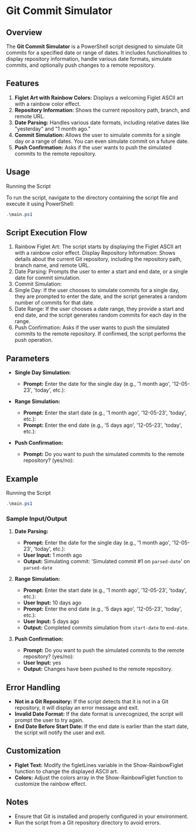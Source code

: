 # Git Commit Simulator

## Overview

The **Git Commit Simulator** is a PowerShell script designed to simulate Git commits for a specified date or range of dates. It includes functionalities to display repository information, handle various date formats, simulate commits, and optionally push changes to a remote repository.

## Features

1. **Figlet Art with Rainbow Colors:** Displays a welcoming Figlet ASCII art with a rainbow color effect.
2. **Repository Information:** Shows the current repository path, branch, and remote URL.
3. **Date Parsing:** Handles various date formats, including relative dates like "yesterday" and "1 month ago."
4. **Commit Simulation:** Allows the user to simulate commits for a single day or a range of dates. You can even simulate commit on a future date.
5. **Push Confirmation:** Asks if the user wants to push the simulated commits to the remote repository.

## Usage

Running the Script

To run the script, navigate to the directory containing the script file and execute it using PowerShell:

```powershell
.\main.ps1
```

## Script Execution Flow

1. Rainbow Figlet Art: The script starts by displaying the Figlet ASCII art with a rainbow color effect.
   Display Repository Information: Shows details about the current Git repository, including the repository path, branch name, and remote URL.
2. Date Parsing: Prompts the user to enter a start and end date, or a single date for commit simulation.
3. Commit Simulation:
4. Single Day: If the user chooses to simulate commits for a single day, they are prompted to enter the date, and the script generates a random number of commits for that date.
5. Date Range: If the user chooses a date range, they provide a start and end date, and the script generates random commits for each day in the range.
6. Push Confirmation: Asks if the user wants to push the simulated commits to the remote repository. If confirmed, the script performs the push operation.

## Parameters

- **Single Day Simulation:**
  - **Prompt:** Enter the date for the single day (e.g., '1 month ago', '12-05-23', 'today', etc.):
- **Range Simulation:**

  - **Prompt:** Enter the start date (e.g., '1 month ago', '12-05-23', 'today', etc.):
  - **Prompt:** Enter the end date (e.g., '5 days ago', '12-05-23', 'today', etc.):

- **Push Confirmation:**
  - **Prompt:** Do you want to push the simulated commits to the remote repository? (yes/no):

## Example

Running the Script

```powershell
.\main.ps1
```

### Sample Input/Output

1.  **Date Parsing:**

    - **Prompt:** Enter the date for the single day (e.g., '1 month ago', '12-05-23', 'today', etc.):
    - **User Input:** 1 month ago
    - **Output:** Simulating commit: 'Simulated commit #1 on `parsed-date`' on `parsed-date`

2.  **Range Simulation:**

    - **Prompt:** Enter the start date (e.g., '1 month ago', '12-05-23', 'today', etc.):
    - **User Input:** 10 days ago
    - **Prompt:** Enter the end date (e.g., '5 days ago', '12-05-23', 'today', etc.):
    - **User Input:** 5 days ago
    - **Output:** Completed commits simulation from `start-date` to `end-date`.

3.  **Push Confirmation:**

    - **Prompt:** Do you want to push the simulated commits to the remote repository? (yes/no):
    - **User Input:** yes
    - **Output:** Changes have been pushed to the remote repository.

## Error Handling

- **Not in a Git Repository:** If the script detects that it is not in a Git repository, it will display an error message and exit.
- **Invalid Date Format:** If the date format is unrecognized, the script will prompt the user to try again.
- **End Date Before Start Date:** If the end date is earlier than the start date, the script will notify the user and exit.

## Customization

- **Figlet Text:** Modify the figletLines variable in the Show-RainbowFiglet function to change the displayed ASCII art.
- **Colors:** Adjust the colors array in the Show-RainbowFiglet function to customize the rainbow effect.

## Notes

- Ensure that Git is installed and properly configured in your environment.
- Run the script from a Git repository directory to avoid errors.
